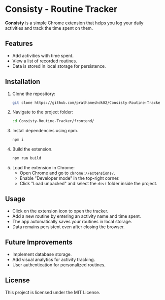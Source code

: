 # Consisty - Routine Tracker

**Consisty** is a simple Chrome extension that helps you log your daily activities and track the time spent on them.

## Features
- Add activities with time spent.
- View a list of recorded routines.
- Data is stored in local storage for persistence.

## Installation
1. Clone the repository:
   ```sh
   git clone https://github.com/prathameshdk02/Consisty-Routine-Tracker.git
   ```
2. Navigate to the project folder:
   ```sh
   cd Consisty-Routine-Tracker/frontend/
   ```
3. Install dependencies using npm.
   ```sh
   npm i
   ```
5. Build the extension.
   ```sh
   npm run build
   ```
7. Load the extension in Chrome:
   - Open Chrome and go to `chrome://extensions/`.
   - Enable "Developer mode" in the top-right corner.
   - Click "Load unpacked" and select the `dist` folder inside the project.

## Usage
- Click on the extension icon to open the tracker.
- Add a new routine by entering an activity name and time spent.
- The app automatically saves your routines in local storage.
- Data remains persistent even after closing the browser.

## Future Improvements
- Implement database storage.
- Add visual analytics for activity tracking.
- User authentication for personalized routines.

## License
This project is licensed under the MIT License.

